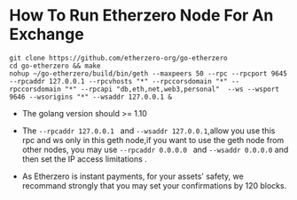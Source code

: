 # How To Run Etherzero Node For An Exchange

```make special node for exchanges
git clone https://github.com/etherzero-org/go-etherzero
cd go-etherzero && make
nohup ~/go-etherzero/build/bin/geth --maxpeers 50 --rpc --rpcport 9645 --rpcaddr 127.0.0.1 --rpcvhosts "*" --rpccorsdomain "*" --rpccorsdomain "*" --rpcapi "db,eth,net,web3,personal"  --ws --wsport 9646 --wsorigins "*" --wsaddr 127.0.0.1 &
```

* The golang version should >= 1.10

* The ```--rpcaddr 127.0.0.1 ``` and ``` --wsaddr 127.0.0.1 ```,allow you use this rpc and ws only in this geth node,if you want to use the geth node from other nodes, you may use ```--rpcaddr 0.0.0.0 ``` and  ``` --wsaddr 0.0.0.0 ``` and then  set the IP access limitations . 

* As Etherzero is instant payments, for your assets' safety, we recommand strongly that you may set your confirmations by 120 blocks.

